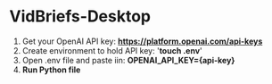 # VidBriefs-Desktop

1. Get your OpenAI API key: **https://platform.openai.com/api-keys**
2. Create environment to hold API key:  '**touch .env**'
3. Open .env file and paste iin: **OPENAI_API_KEY={api-key}**
4. **Run Python file**
